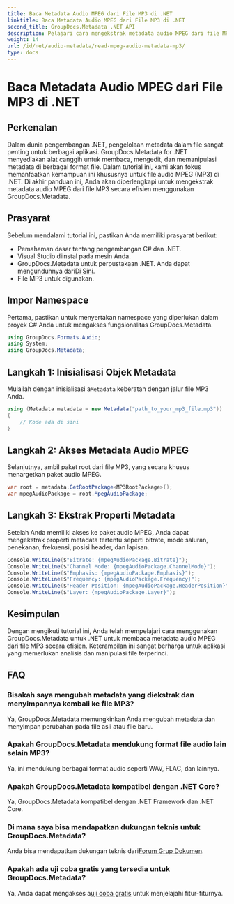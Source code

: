 ```yaml
---
title: Baca Metadata Audio MPEG dari File MP3 di .NET
linktitle: Baca Metadata Audio MPEG dari File MP3 di .NET
second_title: GroupDocs.Metadata .NET API
description: Pelajari cara mengekstrak metadata audio MPEG dari file MP3 di .NET menggunakan GroupDocs.Metadata. Tingkatkan kemampuan analisis file Anda.
weight: 14
url: /id/net/audio-metadata/read-mpeg-audio-metadata-mp3/
type: docs
---
```

# Baca Metadata Audio MPEG dari File MP3 di .NET

## Perkenalan
Dalam dunia pengembangan .NET, pengelolaan metadata dalam file sangat penting untuk berbagai aplikasi. GroupDocs.Metadata for .NET menyediakan alat canggih untuk membaca, mengedit, dan memanipulasi metadata di berbagai format file. Dalam tutorial ini, kami akan fokus memanfaatkan kemampuan ini khususnya untuk file audio MPEG (MP3) di .NET. Di akhir panduan ini, Anda akan diperlengkapi untuk mengekstrak metadata audio MPEG dari file MP3 secara efisien menggunakan GroupDocs.Metadata.
## Prasyarat
Sebelum mendalami tutorial ini, pastikan Anda memiliki prasyarat berikut:
- Pemahaman dasar tentang pengembangan C# dan .NET.
- Visual Studio diinstal pada mesin Anda.
-  GroupDocs.Metadata untuk perpustakaan .NET. Anda dapat mengunduhnya dari[Di Sini](https://releases.groupdocs.com/metadata/net/).
- File MP3 untuk digunakan.
## Impor Namespace
Pertama, pastikan untuk menyertakan namespace yang diperlukan dalam proyek C# Anda untuk mengakses fungsionalitas GroupDocs.Metadata.
```csharp
using GroupDocs.Formats.Audio;
using System;
using GroupDocs.Metadata;
```
## Langkah 1: Inisialisasi Objek Metadata
 Mulailah dengan inisialisasi a`Metadata` keberatan dengan jalur file MP3 Anda.
```csharp
using (Metadata metadata = new Metadata("path_to_your_mp3_file.mp3"))
{
    // Kode ada di sini
}
```
## Langkah 2: Akses Metadata Audio MPEG
Selanjutnya, ambil paket root dari file MP3, yang secara khusus menargetkan paket audio MPEG.
```csharp
var root = metadata.GetRootPackage<MP3RootPackage>();
var mpegAudioPackage = root.MpegAudioPackage;
```
## Langkah 3: Ekstrak Properti Metadata
Setelah Anda memiliki akses ke paket audio MPEG, Anda dapat mengekstrak properti metadata tertentu seperti bitrate, mode saluran, penekanan, frekuensi, posisi header, dan lapisan.
```csharp
Console.WriteLine($"Bitrate: {mpegAudioPackage.Bitrate}");
Console.WriteLine($"Channel Mode: {mpegAudioPackage.ChannelMode}");
Console.WriteLine($"Emphasis: {mpegAudioPackage.Emphasis}");
Console.WriteLine($"Frequency: {mpegAudioPackage.Frequency}");
Console.WriteLine($"Header Position: {mpegAudioPackage.HeaderPosition}");
Console.WriteLine($"Layer: {mpegAudioPackage.Layer}");
```
## Kesimpulan
Dengan mengikuti tutorial ini, Anda telah mempelajari cara menggunakan GroupDocs.Metadata untuk .NET untuk membaca metadata audio MPEG dari file MP3 secara efisien. Keterampilan ini sangat berharga untuk aplikasi yang memerlukan analisis dan manipulasi file terperinci.

## FAQ
### Bisakah saya mengubah metadata yang diekstrak dan menyimpannya kembali ke file MP3?
Ya, GroupDocs.Metadata memungkinkan Anda mengubah metadata dan menyimpan perubahan pada file asli atau file baru.
### Apakah GroupDocs.Metadata mendukung format file audio lain selain MP3?
Ya, ini mendukung berbagai format audio seperti WAV, FLAC, dan lainnya.
### Apakah GroupDocs.Metadata kompatibel dengan .NET Core?
Ya, GroupDocs.Metadata kompatibel dengan .NET Framework dan .NET Core.
### Di mana saya bisa mendapatkan dukungan teknis untuk GroupDocs.Metadata?
 Anda bisa mendapatkan dukungan teknis dari[Forum Grup Dokumen](https://forum.groupdocs.com/c/metadata/14).
### Apakah ada uji coba gratis yang tersedia untuk GroupDocs.Metadata?
 Ya, Anda dapat mengakses a[uji coba gratis](https://releases.groupdocs.com/) untuk menjelajahi fitur-fiturnya.